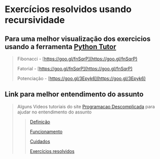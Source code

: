 # Exercícios resolvidos usando recursividade

## Para uma melhor visualização dos exercicios usando a ferramenta [Python Tutor](http://pythontutor.com)
>Fibonacci - [https://goo.gl/fnSqrP](https://goo.gl/fnSqrP)
>
>Fatorial - [https://goo.gl/fnSqrP](https://goo.gl/fnSqrP)
>
>Potenciação - [https://goo.gl/3Epyk6](https://goo.gl/3Epyk6)

## Link para melhor entendimento do assunto
>Alguns Videos tutoriais do site [Programacao Descomplicada](https://programacaodescomplicada.wordpress.com/) para ajudar no entendimento do assunto
>>[Definição](https://goo.gl/UbXBLR)
>>
>>[Funcionamento](https://goo.gl/2wGbEz)
>>
>>[Cuidados](https://goo.gl/thrgdM)
>>
>>[Exercícios resolvidos](https://goo.gl/MBwfZd)
